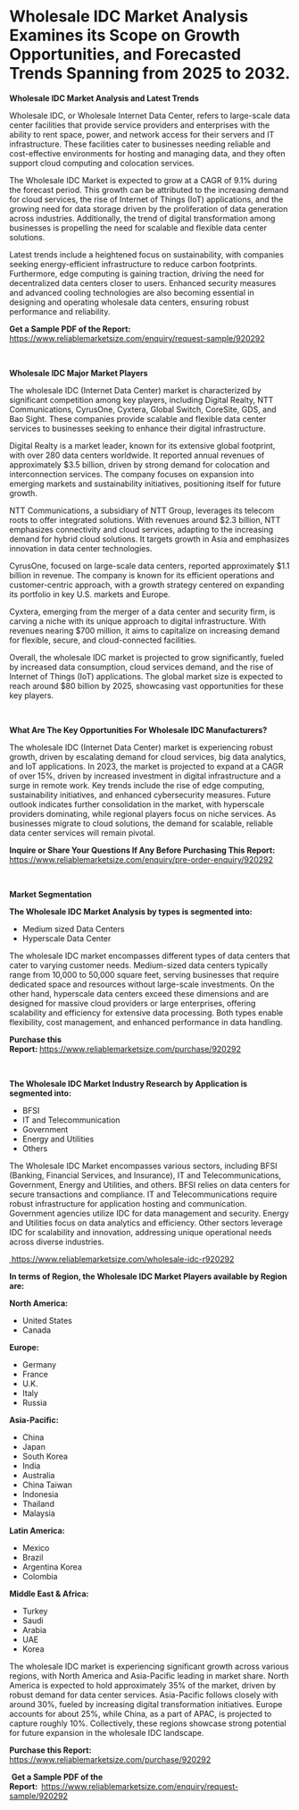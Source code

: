 <p><h1>Wholesale IDC Market Analysis Examines its Scope on Growth Opportunities, and Forecasted Trends Spanning from 2025 to 2032.</h1></p><p><strong>Wholesale IDC Market Analysis and Latest Trends</strong></p>
<p><p>Wholesale IDC, or Wholesale Internet Data Center, refers to large-scale data center facilities that provide service providers and enterprises with the ability to rent space, power, and network access for their servers and IT infrastructure. These facilities cater to businesses needing reliable and cost-effective environments for hosting and managing data, and they often support cloud computing and colocation services.</p><p>The Wholesale IDC Market is expected to grow at a CAGR of 9.1% during the forecast period. This growth can be attributed to the increasing demand for cloud services, the rise of Internet of Things (IoT) applications, and the growing need for data storage driven by the proliferation of data generation across industries. Additionally, the trend of digital transformation among businesses is propelling the need for scalable and flexible data center solutions.</p><p>Latest trends include a heightened focus on sustainability, with companies seeking energy-efficient infrastructure to reduce carbon footprints. Furthermore, edge computing is gaining traction, driving the need for decentralized data centers closer to users. Enhanced security measures and advanced cooling technologies are also becoming essential in designing and operating wholesale data centers, ensuring robust performance and reliability.</p></p>
<p><strong>Get a Sample PDF of the Report:&nbsp;</strong> <a href="https://www.reliablemarketsize.com/enquiry/request-sample/920292?utm_campaign=2565&utm_medium=2&utm_source=Github&utm_content=ia&utm_term=18042025&utm_id=wholesale-idc">https://www.reliablemarketsize.com/enquiry/request-sample/920292</a></p>
<p>&nbsp;</p>
<p><strong>Wholesale IDC Major Market Players</strong></p>
<p><p>The wholesale IDC (Internet Data Center) market is characterized by significant competition among key players, including Digital Realty, NTT Communications, CyrusOne, Cyxtera, Global Switch, CoreSite, GDS, and Bao Sight. These companies provide scalable and flexible data center services to businesses seeking to enhance their digital infrastructure.</p><p>Digital Realty is a market leader, known for its extensive global footprint, with over 280 data centers worldwide. It reported annual revenues of approximately $3.5 billion, driven by strong demand for colocation and interconnection services. The company focuses on expansion into emerging markets and sustainability initiatives, positioning itself for future growth.</p><p>NTT Communications, a subsidiary of NTT Group, leverages its telecom roots to offer integrated solutions. With revenues around $2.3 billion, NTT emphasizes connectivity and cloud services, adapting to the increasing demand for hybrid cloud solutions. It targets growth in Asia and emphasizes innovation in data center technologies.</p><p>CyrusOne, focused on large-scale data centers, reported approximately $1.1 billion in revenue. The company is known for its efficient operations and customer-centric approach, with a growth strategy centered on expanding its portfolio in key U.S. markets and Europe.</p><p>Cyxtera, emerging from the merger of a data center and security firm, is carving a niche with its unique approach to digital infrastructure. With revenues nearing $700 million, it aims to capitalize on increasing demand for flexible, secure, and cloud-connected facilities. </p><p>Overall, the wholesale IDC market is projected to grow significantly, fueled by increased data consumption, cloud services demand, and the rise of Internet of Things (IoT) applications. The global market size is expected to reach around $80 billion by 2025, showcasing vast opportunities for these key players.</p></p>
<p>&nbsp;</p>
<p><strong>What Are The Key Opportunities For Wholesale IDC Manufacturers?</strong></p>
<p><p>The wholesale IDC (Internet Data Center) market is experiencing robust growth, driven by escalating demand for cloud services, big data analytics, and IoT applications. In 2023, the market is projected to expand at a CAGR of over 15%, driven by increased investment in digital infrastructure and a surge in remote work. Key trends include the rise of edge computing, sustainability initiatives, and enhanced cybersecurity measures. Future outlook indicates further consolidation in the market, with hyperscale providers dominating, while regional players focus on niche services. As businesses migrate to cloud solutions, the demand for scalable, reliable data center services will remain pivotal.</p></p>
<p><strong>Inquire or Share Your Questions If Any Before Purchasing This Report:</strong> <a href="https://www.reliablemarketsize.com/enquiry/pre-order-enquiry/920292?utm_campaign=2565&utm_medium=2&utm_source=Github&utm_content=ia&utm_term=18042025&utm_id=wholesale-idc">https://www.reliablemarketsize.com/enquiry/pre-order-enquiry/920292</a></p>
<p>&nbsp;</p>
<p><strong>Market Segmentation</strong></p>
<p><strong>The Wholesale IDC Market Analysis by types is segmented into:</strong></p>
<p><ul><li>Medium sized Data Centers</li><li>Hyperscale Data Center</li></ul></p>
<p><p>The wholesale IDC market encompasses different types of data centers that cater to varying customer needs. Medium-sized data centers typically range from 10,000 to 50,000 square feet, serving businesses that require dedicated space and resources without large-scale investments. On the other hand, hyperscale data centers exceed these dimensions and are designed for massive cloud providers or large enterprises, offering scalability and efficiency for extensive data processing. Both types enable flexibility, cost management, and enhanced performance in data handling.</p></p>
<p><strong>Purchase this Report:&nbsp;</strong><a href="https://www.reliablemarketsize.com/purchase/920292?utm_campaign=2565&utm_medium=2&utm_source=Github&utm_content=ia&utm_term=18042025&utm_id=wholesale-idc">https://www.reliablemarketsize.com/purchase/920292</a></p>
<p>&nbsp;</p>
<p><strong>The Wholesale IDC Market Industry Research by Application is segmented into:</strong></p>
<p><ul><li>BFSI</li><li>IT and Telecommunication</li><li>Government</li><li>Energy and Utilities</li><li>Others</li></ul></p>
<p><p>The Wholesale IDC Market encompasses various sectors, including BFSI (Banking, Financial Services, and Insurance), IT and Telecommunications, Government, Energy and Utilities, and others. BFSI relies on data centers for secure transactions and compliance. IT and Telecommunications require robust infrastructure for application hosting and communication. Government agencies utilize IDC for data management and security. Energy and Utilities focus on data analytics and efficiency. Other sectors leverage IDC for scalability and innovation, addressing unique operational needs across diverse industries.</p></p>
<p><a href="https://www.reliablemarketsize.com/wholesale-idc-r920292?utm_campaign=2565&utm_medium=2&utm_source=Github&utm_content=ia&utm_term=18042025&utm_id=wholesale-idc">&nbsp;https://www.reliablemarketsize.com/wholesale-idc-r920292</a></p>
<p><strong>In terms of Region, the Wholesale IDC Market Players available by Region are:</strong></p>
<p>
    <p> <strong> North America: </strong>
        <ul>
            <li>United States</li>
            <li>Canada</li>
        </ul>
        </p> 
    <p> <strong> Europe: </strong>
        <ul>
            <li>Germany</li>
            <li>France</li>
            <li>U.K.</li>
            <li>Italy</li>
            <li>Russia</li>
        </ul>
        </p> 
    <p> <strong> Asia-Pacific: </strong>
        <ul>
            <li>China</li>
            <li>Japan</li>
            <li>South Korea</li>
            <li>India</li>
            <li>Australia</li>
            <li>China Taiwan</li>
            <li>Indonesia</li>
            <li>Thailand</li>
            <li>Malaysia</li>
        </ul>
        </p> 
    <p> <strong> Latin America: </strong>
        <ul>
            <li>Mexico</li>
            <li>Brazil</li>
            <li>Argentina Korea</li>
            <li>Colombia</li>
        </ul>
        </p> 
    <p> <strong> Middle East & Africa: </strong>
        <ul>
            <li>Turkey</li>
            <li>Saudi</li>
            <li>Arabia</li>
            <li>UAE</li>
            <li>Korea</li>
        </ul>
    </p>
    </p>
<p><p>The wholesale IDC market is experiencing significant growth across various regions, with North America and Asia-Pacific leading in market share. North America is expected to hold approximately 35% of the market, driven by robust demand for data center services. Asia-Pacific follows closely with around 30%, fueled by increasing digital transformation initiatives. Europe accounts for about 25%, while China, as a part of APAC, is projected to capture roughly 10%. Collectively, these regions showcase strong potential for future expansion in the wholesale IDC landscape.</p></p>
<p><strong>Purchase this Report: </strong><a href="https://www.reliablemarketsize.com/purchase/920292?utm_campaign=2565&utm_medium=2&utm_source=Github&utm_content=ia&utm_term=18042025&utm_id=wholesale-idc">https://www.reliablemarketsize.com/purchase/920292</a></p>
<p>&nbsp;<strong>Get a Sample PDF of the Report:&nbsp;&nbsp;</strong><a href="https://www.reliablemarketsize.com/enquiry/request-sample/920292?utm_campaign=2565&utm_medium=2&utm_source=Github&utm_content=ia&utm_term=18042025&utm_id=wholesale-idc">https://www.reliablemarketsize.com/enquiry/request-sample/920292</a></p>
<p><strong></strong></p>
<p><p></p><p></p><p></p></p>